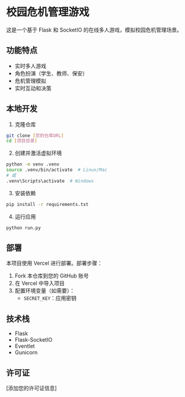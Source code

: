 # 校园危机管理游戏

这是一个基于 Flask 和 SocketIO 的在线多人游戏，模拟校园危机管理场景。

## 功能特点

- 实时多人游戏
- 角色扮演（学生、教师、保安）
- 危机管理模拟
- 实时互动和决策

## 本地开发

1. 克隆仓库
```bash
git clone [您的仓库URL]
cd [项目目录]
```

2. 创建并激活虚拟环境
```bash
python -m venv .venv
source .venv/bin/activate  # Linux/Mac
# 或
.venv\Scripts\activate  # Windows
```

3. 安装依赖
```bash
pip install -r requirements.txt
```

4. 运行应用
```bash
python run.py
```

## 部署

本项目使用 Vercel 进行部署。部署步骤：

1. Fork 本仓库到您的 GitHub 账号
2. 在 Vercel 中导入项目
3. 配置环境变量（如需要）：
   - `SECRET_KEY`：应用密钥

## 技术栈

- Flask
- Flask-SocketIO
- Eventlet
- Gunicorn

## 许可证

[添加您的许可证信息] 